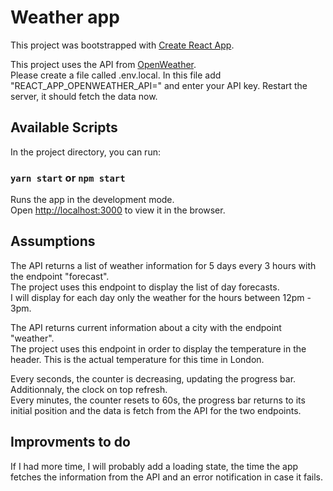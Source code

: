 # Weather app

This project was bootstrapped with [Create React App](https://github.com/facebook/create-react-app).<br />

This project uses the API from [OpenWeather](https://openweathermap.org/api).<br />
Please create a file called .env.local. In this file add "REACT_APP_OPENWEATHER_API=" and enter your API key. Restart the server, it should fetch the data now.

## Available Scripts

In the project directory, you can run:

### `yarn start` or `npm start`

Runs the app in the development mode.<br />
Open [http://localhost:3000](http://localhost:3000) to view it in the browser.

## Assumptions

The API returns a list of weather information for 5 days every 3 hours with the endpoint "forecast".<br />
The project uses this endpoint to display the list of day forecasts.<br />
I will display for each day only the weather for the hours between 12pm - 3pm.<br />

The API returns current information about a city with the endpoint "weather".<br />
The project uses this endpoint in order to display the temperature in the header. This is the actual temperature for this time in London.<br />

Every seconds, the counter is decreasing, updating the progress bar. Additionnaly, the clock on top refresh.<br />
Every minutes, the counter resets to 60s, the progress bar returns to its initial position and the data is fetch from the API for the two endpoints.

## Improvments to do

If I had more time, I will probably add a loading state, the time the app fetches the information from the API and an error notification in case it fails.<br />
